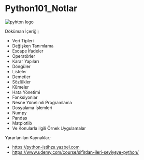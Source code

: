 # Python101_Notlar

![pyhton logo](https://user-images.githubusercontent.com/73841520/111918528-866dc380-8a96-11eb-80f4-24c87d647d25.jpeg)

Döküman İçeriği;

* Veri Tipleri
* Değişken Tanımlama
* Escape İfadeler
* Operatörler
* Karar Yapıları
* Döngüler
* Listeler
* Demetler
* Sözlükler
* Kümeler
* Hata Yönetimi
* Fonksiyonlar
* Nesne Yönelimli Programlama
* Dosyalama İşlemleri
* Numpy
* Pandas
* Matplotlib
* Ve Konularla ilgili Örnek Uygulamalar

Yararlanılan Kaynaklar;

* https://python-istihza.yazbel.com
* https://www.udemy.com/course/sifirdan-ileri-seviyeye-python/
